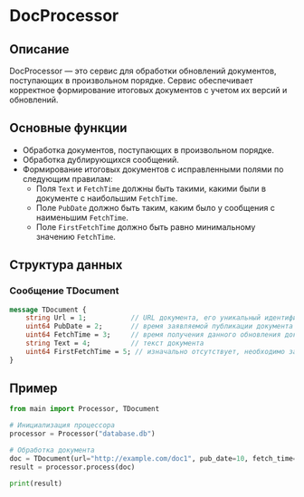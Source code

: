 # DocProcessor

## Описание

DocProcessor — это сервис для обработки обновлений документов, поступающих в произвольном порядке. Сервис обеспечивает корректное формирование итоговых документов с учетом их версий и обновлений.

## Основные функции

- Обработка документов, поступающих в произвольном порядке.
- Обработка дублирующихся сообщений.
- Формирование итоговых документов с исправленными полями по следующим правилам:
  - Поля `Text` и `FetchTime` должны быть такими, какими были в документе с наибольшим `FetchTime`.
  - Поле `PubDate` должно быть таким, каким было у сообщения с наименьшим `FetchTime`.
  - Поле `FirstFetchTime` должно быть равно минимальному значению `FetchTime`.

## Структура данных

### Сообщение TDocument

```protobuf
message TDocument {
    string Url = 1;           // URL документа, его уникальный идентификатор
    uint64 PubDate = 2;       // время заявляемой публикации документа
    uint64 FetchTime = 3;     // время получения данного обновления документа, может рассматриваться как идентификатор версии
    string Text = 4;          // текст документа
    uint64 FirstFetchTime = 5; // изначально отсутствует, необходимо заполнить
}
```

## Пример

```python
from main import Processor, TDocument

# Инициализация процессора
processor = Processor("database.db")

# Обработка документа
doc = TDocument(url="http://example.com/doc1", pub_date=10, fetch_time=20, text="Первый вариант")
result = processor.process(doc)

print(result)
```
